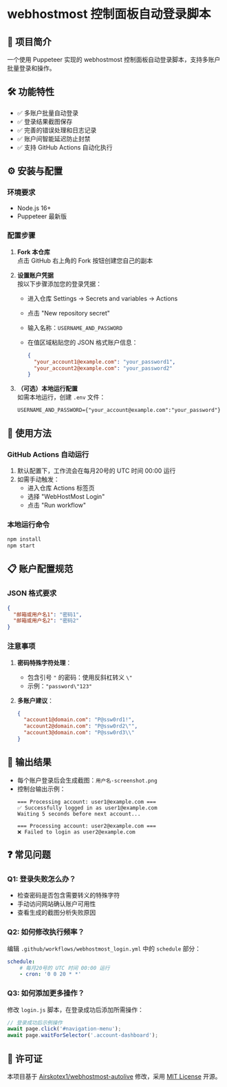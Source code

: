 # webhostmost 控制面板自动登录脚本

## 📌 项目简介

一个使用 Puppeteer 实现的 webhostmost 控制面板自动登录脚本，支持多账户批量登录和操作。

## 🛠️ 功能特性

- ✅ 多账户批量自动登录
- ✅ 登录结果截图保存
- ✅ 完善的错误处理和日志记录
- ✅ 账户间智能延迟防止封禁
- ✅ 支持 GitHub Actions 自动化执行

## ⚙️ 安装与配置

### 环境要求

- Node.js 16+
- Puppeteer 最新版

### 配置步骤

1. **Fork 本仓库**  
   点击 GitHub 右上角的 Fork 按钮创建您自己的副本

2. **设置账户凭据**  
   按以下步骤添加您的登录凭据：

   - 进入仓库 Settings → Secrets and variables → Actions
   - 点击 "New repository secret"
   - 输入名称：`USERNAME_AND_PASSWORD`
   - 在值区域粘贴您的 JSON 格式账户信息：

     ```json
     {
       "your_account1@example.com": "your_password1",
       "your_account2@example.com": "your_password2"
     }
     ```

3. **（可选）本地运行配置**  
   如需本地运行，创建 `.env` 文件：

   ```env
   USERNAME_AND_PASSWORD={"your_account@example.com":"your_password"}
   ```

## 🚀 使用方法

### GitHub Actions 自动运行

1. 默认配置下，工作流会在每月20号的 UTC 时间 00:00 运行
2. 如需手动触发：
   - 进入仓库 Actions 标签页
   - 选择 "WebHostMost Login"
   - 点击 "Run workflow"

### 本地运行命令

```bash
npm install
npm start
```

## 📋 账户配置规范

### JSON 格式要求

```json
{
  "邮箱或用户名1": "密码1",
  "邮箱或用户名2": "密码2"
}
```

### 注意事项

1. **密码特殊字符处理**：
   - 包含引号 `"` 的密码：使用反斜杠转义 `\"`
   - 示例：`"password\"123"`

2. **多账户建议**：
   ```json
   {
     "account1@domain.com": "P@ssw0rd1!",
     "account2@domain.com": "P@ssw0rd2\"",
     "account3@domain.com": "P@ssw0rd3\\"
   }
   ```

## 📜 输出结果

- 每个账户登录后会生成截图：`用户名-screenshot.png`
- 控制台输出示例：
  ```
  === Processing account: user1@example.com ===
  ✅ Successfully logged in as user1@example.com
  Waiting 5 seconds before next account...
  
  === Processing account: user2@example.com ===
  ❌ Failed to login as user2@example.com
  ```
## ❓ 常见问题

### Q1: 登录失败怎么办？
- 检查密码是否包含需要转义的特殊字符
- 手动访问网站确认账户可用性
- 查看生成的截图分析失败原因

### Q2: 如何修改执行频率？
编辑 `.github/workflows/webhostmost_login.yml` 中的 `schedule` 部分：

```yaml
schedule:
    # 每月20号的 UTC 时间 00:00 运行
    - cron: '0 0 20 * *'
```

### Q3: 如何添加更多操作？
修改 `login.js` 脚本，在登录成功后添加所需操作：

```javascript
// 登录成功后示例操作
await page.click('#navigation-menu');
await page.waitForSelector('.account-dashboard');
```

## 📄 许可证

本项目基于 [Airskotex1/webhostmost-autolive](https://github.com/Airskotex1/webhostmost-autolive)  修改，采用 [MIT License](LICENSE) 开源。
